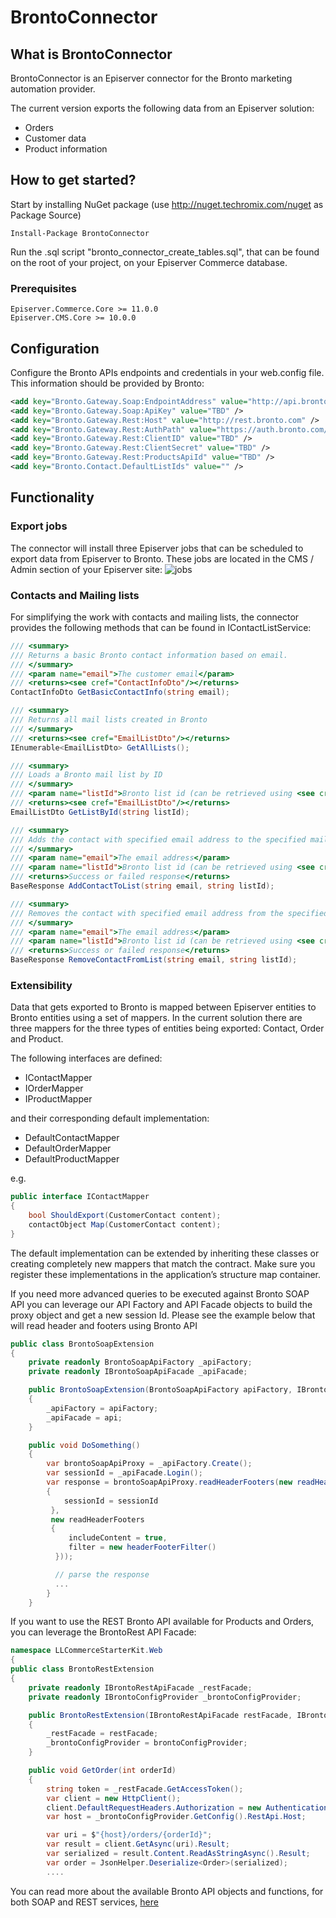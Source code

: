 # BrontoConnector

## What is BrontoConnector
BrontoConnector is an Episerver connector for the Bronto marketing automation provider.

The current version exports the following data from an Episerver solution:
* Orders
* Customer data
* Product information

## How to get started?
Start by installing NuGet package (use http://nuget.techromix.com/nuget as Package Source)

    Install-Package BrontoConnector
    
Run the .sql script "bronto_connector_create_tables.sql", that can be found on the root of your project, on your Episerver Commerce database.
### Prerequisites
    Episerver.Commerce.Core >= 11.0.0
    Episerver.CMS.Core >= 10.0.0

## Configuration

Configure the Bronto APIs endpoints and credentials in your web.config file. This information should be provided by Bronto:

```xml
<add key="Bronto.Gateway.Soap:EndpointAddress" value="http://api.bronto.com/v4/" />
<add key="Bronto.Gateway.Soap:ApiKey" value="TBD" />
<add key="Bronto.Gateway.Rest:Host" value="http://rest.bronto.com" />
<add key="Bronto.Gateway.Rest:AuthPath" value="https://auth.bronto.com/oauth2/token" />
<add key="Bronto.Gateway.Rest:ClientID" value="TBD" />
<add key="Bronto.Gateway.Rest:ClientSecret" value="TBD" />
<add key="Bronto.Gateway.Rest:ProductsApiId" value="TBD" />
<add key="Bronto.Contact.DefaultListIds" value="" />
```

## Functionality

### Export jobs

The connector will install three Episerver jobs that can be scheduled to export data from Episerver to Bronto. These jobs are located in the CMS / Admin section of your Episerver site:
![jobs](https://user-images.githubusercontent.com/3005561/32957385-3c82e870-cbc4-11e7-9248-bd403622ec0e.png)

### Contacts and Mailing lists

For simplifying the work with contacts and mailing lists, the connector provides the following methods that can be found in IContactListService:
```C#
/// <summary>
/// Returns a basic Bronto contact information based on email.
/// </summary>
/// <param name="email">The customer email</param>
/// <returns><see cref="ContactInfoDto"/></returns>
ContactInfoDto GetBasicContactInfo(string email);

/// <summary>
/// Returns all mail lists created in Bronto
/// </summary>
/// <returns><see cref="EmailListDto"/></returns>
IEnumerable<EmailListDto> GetAllLists();

/// <summary>
/// Loads a Bronto mail list by ID
/// </summary>
/// <param name="listId">Bronto list id (can be retrieved using <see cref="GetAllLists"/> or looking at the footer when viewing the overview page for an individual list in the Bronto application)</param>
/// <returns><see cref="EmailListDto"/></returns>
EmailListDto GetListById(string listId);

/// <summary>
/// Adds the contact with specified email address to the specified mailing list
/// </summary>
/// <param name="email">The email address</param>
/// <param name="listId">Bronto list id (can be retrieved using <see cref="GetAllLists"/> or looking at the footer when viewing the overview page for an individual list in the Bronto application)</param>
/// <returns>Success or failed response</returns>
BaseResponse AddContactToList(string email, string listId);

/// <summary>
/// Removes the contact with specified email address from the specified mailing list
/// </summary>
/// <param name="email">The email address</param>
/// <param name="listId">Bronto list id (can be retrieved using <see cref="GetAllLists"/> or looking at the footer when viewing the overview page for an individual list in the Bronto application)</param>
/// <returns>Success or failed response</returns>
BaseResponse RemoveContactFromList(string email, string listId);
```

### Extensibility
Data that gets exported to Bronto is mapped between Episerver entities to Bronto entities using a set of mappers. In the current solution there are three mappers for the three types of entities being exported: Contact, Order and Product.

The following interfaces are defined:
* IContactMapper
* IOrderMapper
* IProductMapper

and their corresponding default implementation:
* DefaultContactMapper
* DefaultOrderMapper
* DefaultProductMapper

e.g.
```C#
public interface IContactMapper
{
    bool ShouldExport(CustomerContact content);
    contactObject Map(CustomerContact content);
}
```

The default implementation can be extended by inheriting these classes or creating completely new mappers that match the contract. Make sure you register these implementations in the application’s structure map container.

If you need more advanced queries to be executed against Bronto SOAP API you can leverage our API Factory and API Facade objects to build the proxy object and get a new session Id. Please see the example below that will read header and footers using Bronto API

```C#
public class BrontoSoapExtension
{
    private readonly BrontoSoapApiFactory _apiFactory;
    private readonly IBrontoSoapApiFacade _apiFacade;

    public BrontoSoapExtension(BrontoSoapApiFactory apiFactory, IBrontoSoapApiFacade api)
    {
        _apiFactory = apiFactory;
        _apiFacade = api;
    }

    public void DoSomething()
    {
        var brontoSoapApiProxy = _apiFactory.Create();
        var sessionId = _apiFacade.Login();
        var response = brontoSoapApiProxy.readHeaderFooters(new readHeaderFooters1(new sessionHeader
        {
            sessionId = sessionId
         }, 
         new readHeaderFooters
         {
             includeContent = true,
             filter = new headerFooterFilter()
          }));

          // parse the response
          ...
        }
    }
```

If you want to use the REST Bronto API available for Products and Orders, you can leverage the BrontoRest API Facade:

```C#
namespace LLCommerceStarterKit.Web
{
public class BrontoRestExtension
{
    private readonly IBrontoRestApiFacade _restFacade;
    private readonly IBrontoConfigProvider _brontoConfigProvider;

    public BrontoRestExtension(IBrontoRestApiFacade restFacade, IBrontoConfigProvider brontoConfigProvider)
    {
        _restFacade = restFacade;
        _brontoConfigProvider = brontoConfigProvider;
    }

    public void GetOrder(int orderId)
    {
        string token = _restFacade.GetAccessToken();
        var client = new HttpClient();
        client.DefaultRequestHeaders.Authorization = new AuthenticationHeaderValue("Bearer", token);
        var host = _brontoConfigProvider.GetConfig().RestApi.Host;

        var uri = $"{host}/orders/{orderId}";
        var result = client.GetAsync(uri).Result;
        var serialized = result.Content.ReadAsStringAsync().Result;
        var order = JsonHelper.Deserialize<Order>(serialized);
        ....
```

You can read more about the available Bronto API objects and functions, for both SOAP and REST services, [here](http://dev.bronto.com/category/api/soap/)
